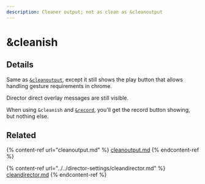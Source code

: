 ```yaml
---
description: Cleaner output; not as clean as &cleanoutput
---
```


# \&cleanish

## Details

Same as [`&cleanoutput`](cleanoutput.md), except it still shows the play button that allows handling gesture requirements in chrome.

Director direct overlay messages are still visible.

When using `&cleanish` and [`&record`](../settings-parameters/and-record.md), you'll get the record button showing, but nothing else.

## Related

{% content-ref url="cleanoutput.md" %}
[cleanoutput.md](cleanoutput.md)
{% endcontent-ref %}

{% content-ref url="../../director-settings/cleandirector.md" %}
[cleandirector.md](../../director-settings/cleandirector.md)
{% endcontent-ref %}
